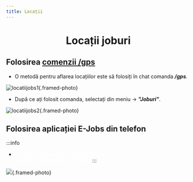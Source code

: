 ```yaml
---
title: Locații
---
```



# <span class="title-font"><center>Locații joburi</center></span>

## <span class="header-font">Folosirea [comenzii /gps](/informatii/comenzi)</span>

- O metodă pentru aflarea locațiilor este să folosiți în chat comanda ***/gps***.

![locatiijobs1](https://i.imgur.com/l8Wtnrp.png){.framed-photo}

- După ce ați folosit comanda, selectați din meniu -> ***"Joburi"***.

![locatiijobs2](https://i.imgur.com/QjO3kse.png){.framed-photo}

## <span class="header-font">Folosirea aplicației E-Jobs din telefon</span>

:::info 
- <span style="color:white">O altă metodă este folosirea aplicației E-Jobs, selectarea jobului și apăsarea pe butonul de locație.</span>
:::

![](https://i.imgur.com/J45IOJv.png){.framed-photo}